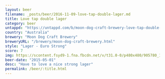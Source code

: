 ```yaml
---
layout: beer
filename: _posts/beer/2016-11-09-love-tap-double-lager.md
title: Love tap double lager
category: beer
untappd: "https://untappd.com/b/moon-dog-craft-brewery-love-tap-double-lager/1411128"
country: "Australia"
brewery: "Moon Dog Craft Brewery"
breweryURL: "/brewery/moon-dog-craft-brewery.html"
style: "Lager - Euro Strong"
score: 7
img: https://scontent.fsyd9-1.fna.fbcdn.net/v/t31.0-0/p480x480/905780_10153268265533745_1005147961464463270_o.jpg?_nc_cat=110&_nc_sid=e007fa&_nc_ohc=u2X_lx3v7n8AX9nqJ81&_nc_ht=scontent.fsyd9-1.fna&tp=6&oh=3730046e07addb582b559da422ca0eaf&oe=5F93872E
beer-date: "2015-05-01"
desc: "Have to love a nice strong lager"
permalink: /beer/:title.html
---
```

